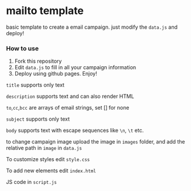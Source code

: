 # mailto template

basic template to create a email campaign. just modify the `data.js` and deploy!

### How to use

1. Fork this repository
2. Edit `data.js` to fill in all your campaign information
3. Deploy using github pages. Enjoy!

`title` supports only text

`description` supports text and can also render HTML

`to`,`cc`,`bcc` are arrays of email strings, set [] for none

`subject` supports only text

`body` supports text with escape sequences like `\n`, `\t` etc.

to change campaign image upload the image in `images` folder, and add the relative path in `image` in `data.js`


To customize styles edit `style.css`

To add new elements edit `index.html`

JS code in `script.js`
